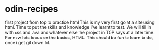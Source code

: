# odin-recipes
first project from top to practice html
This is my very first go at a site using html. Time to put the skills and knowledge i've learnt to test. We will fill in with css and java and whatever else the project in TOP says at a later time. For now lets focus on the basics, HTML. 
This should be fun to learn to do, once i get git down lol. 